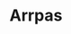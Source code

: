 ---
title: Arrpas
date: 
draft: false

# descripcion
description : Círculo con óvalo triple

materials: Plata 925

color: Plateado

dimensions: 2,5 cm

code: 01-03-0153

type: "Aros"

categories: []

price: $2.720,00

# Images
# first image will be shown in the product page
images:
  # - image: "images/path_to_image"
  # La ubicacion de las imagenes es imagenes/Aros/Aros.Microcubic/01-03-0153-arrpas
  - image: "./images/aros/microcubic/01-03-0153-circulo-con-ovalo-triple_a.jpeg"
  - image: "./images/aros/microcubic/01-03-0153-circulo-con-ovalo-triple_b.jpeg"
---